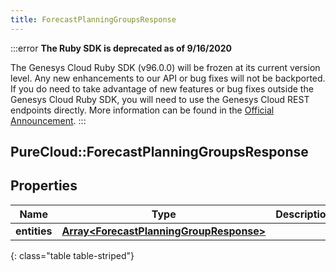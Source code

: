 ```yaml
---
title: ForecastPlanningGroupsResponse
---
```


:::error
**The Ruby SDK is deprecated as of 9/16/2020**

The Genesys Cloud Ruby SDK (v96.0.0) will be frozen at its current version level. Any new enhancements to our API or bug fixes will not be backported. If you do need to take advantage of new features or bug fixes outside the Genesys Cloud Ruby SDK, you will need to use the Genesys Cloud REST endpoints directly. More information can be found in the [Official Announcement](https://developer.mypurecloud.com/forum/t/announcement-genesys-cloud-ruby-sdk-end-of-life/8850).
:::


## PureCloud::ForecastPlanningGroupsResponse

## Properties

|Name | Type | Description | Notes|
|------------ | ------------- | ------------- | -------------|
| **entities** | [**Array&lt;ForecastPlanningGroupResponse&gt;**](ForecastPlanningGroupResponse.html) |  | [optional] |
{: class="table table-striped"}


